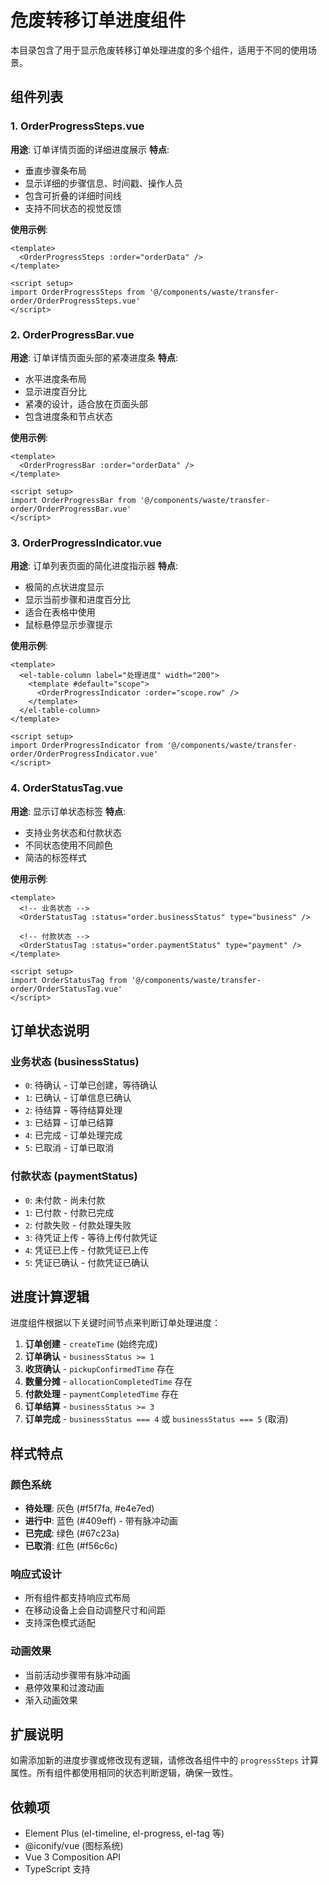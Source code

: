 # 危废转移订单进度组件

本目录包含了用于显示危废转移订单处理进度的多个组件，适用于不同的使用场景。

## 组件列表

### 1. OrderProgressSteps.vue
**用途**: 订单详情页面的详细进度展示
**特点**: 
- 垂直步骤条布局
- 显示详细的步骤信息、时间戳、操作人员
- 包含可折叠的详细时间线
- 支持不同状态的视觉反馈

**使用示例**:
```vue
<template>
  <OrderProgressSteps :order="orderData" />
</template>

<script setup>
import OrderProgressSteps from '@/components/waste/transfer-order/OrderProgressSteps.vue'
</script>
```

### 2. OrderProgressBar.vue
**用途**: 订单详情页面头部的紧凑进度条
**特点**:
- 水平进度条布局
- 显示进度百分比
- 紧凑的设计，适合放在页面头部
- 包含进度条和节点状态

**使用示例**:
```vue
<template>
  <OrderProgressBar :order="orderData" />
</template>

<script setup>
import OrderProgressBar from '@/components/waste/transfer-order/OrderProgressBar.vue'
</script>
```

### 3. OrderProgressIndicator.vue
**用途**: 订单列表页面的简化进度指示器
**特点**:
- 极简的点状进度显示
- 显示当前步骤和进度百分比
- 适合在表格中使用
- 鼠标悬停显示步骤提示

**使用示例**:
```vue
<template>
  <el-table-column label="处理进度" width="200">
    <template #default="scope">
      <OrderProgressIndicator :order="scope.row" />
    </template>
  </el-table-column>
</template>

<script setup>
import OrderProgressIndicator from '@/components/waste/transfer-order/OrderProgressIndicator.vue'
</script>
```

### 4. OrderStatusTag.vue
**用途**: 显示订单状态标签
**特点**:
- 支持业务状态和付款状态
- 不同状态使用不同颜色
- 简洁的标签样式

**使用示例**:
```vue
<template>
  <!-- 业务状态 -->
  <OrderStatusTag :status="order.businessStatus" type="business" />
  
  <!-- 付款状态 -->
  <OrderStatusTag :status="order.paymentStatus" type="payment" />
</template>

<script setup>
import OrderStatusTag from '@/components/waste/transfer-order/OrderStatusTag.vue'
</script>
```

## 订单状态说明

### 业务状态 (businessStatus)
- `0`: 待确认 - 订单已创建，等待确认
- `1`: 已确认 - 订单信息已确认
- `2`: 待结算 - 等待结算处理
- `3`: 已结算 - 订单已结算
- `4`: 已完成 - 订单处理完成
- `5`: 已取消 - 订单已取消

### 付款状态 (paymentStatus)
- `0`: 未付款 - 尚未付款
- `1`: 已付款 - 付款已完成
- `2`: 付款失败 - 付款处理失败
- `3`: 待凭证上传 - 等待上传付款凭证
- `4`: 凭证已上传 - 付款凭证已上传
- `5`: 凭证已确认 - 付款凭证已确认

## 进度计算逻辑

进度组件根据以下关键时间节点来判断订单处理进度：

1. **订单创建** - `createTime` (始终完成)
2. **订单确认** - `businessStatus >= 1`
3. **收货确认** - `pickupConfirmedTime` 存在
4. **数量分摊** - `allocationCompletedTime` 存在
5. **付款处理** - `paymentCompletedTime` 存在
6. **订单结算** - `businessStatus >= 3`
7. **订单完成** - `businessStatus === 4` 或 `businessStatus === 5` (取消)

## 样式特点

### 颜色系统
- **待处理**: 灰色 (#f5f7fa, #e4e7ed)
- **进行中**: 蓝色 (#409eff) - 带有脉冲动画
- **已完成**: 绿色 (#67c23a)
- **已取消**: 红色 (#f56c6c)

### 响应式设计
- 所有组件都支持响应式布局
- 在移动设备上会自动调整尺寸和间距
- 支持深色模式适配

### 动画效果
- 当前活动步骤带有脉冲动画
- 悬停效果和过渡动画
- 渐入动画效果

## 扩展说明

如需添加新的进度步骤或修改现有逻辑，请修改各组件中的 `progressSteps` 计算属性。所有组件都使用相同的状态判断逻辑，确保一致性。

## 依赖项

- Element Plus (el-timeline, el-progress, el-tag 等)
- @iconify/vue (图标系统)
- Vue 3 Composition API
- TypeScript 支持 
